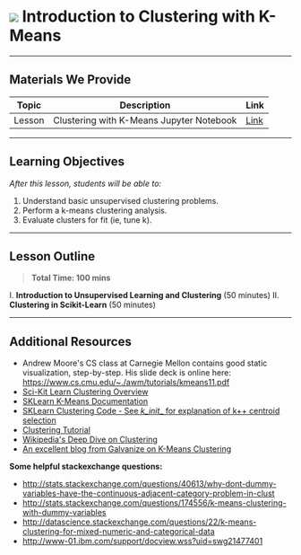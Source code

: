 # ![](https://ga-dash.s3.amazonaws.com/production/assets/logo-9f88ae6c9c3871690e33280fcf557f33.png) Introduction to Clustering with K-Means

---

## Materials We Provide


| Topic | Description | Link |
| --- | --- | --- |
| Lesson | Clustering with K-Means Jupyter Notebook | [Link](./kmeans-starter.ipynb)|

---

## Learning Objectives

*After this lesson, students will be able to:*

1. Understand basic unsupervised clustering problems.
1. Perform a k-means clustering analysis.
1. Evaluate clusters for fit (ie, tune k).

---

## Lesson Outline

> **Total Time: 100 mins**

I. **Introduction to Unsupervised Learning and Clustering** (50 minutes)
II. **Clustering in Scikit-Learn** (50 minutes)

---

## Additional Resources

- Andrew Moore's CS class at Carnegie Mellon contains good static visualization, step-by-step. His slide deck is online here: https://www.cs.cmu.edu/~./awm/tutorials/kmeans11.pdf
- [Sci-Kit Learn Clustering Overview](http://scikit-learn.org/stable/modules/clustering.html#k-means)
- [SKLearn K-Means Documentation](http://scikit-learn.org/stable/modules/generated/sklearn.cluster.KMeans.html#sklearn.cluster.KMeans)
- [SKLearn Clustering Code - See _k_init__ for explanation of k++ centroid selection](https://github.com/scikit-learn/scikit-learn/blob/51a765a/sklearn/cluster/k_means_.py#L769)
- [Clustering Tutorial](https://matteucci.faculty.polimi.it/Clustering/tutorial_html/index.html)
- [Wikipedia's Deep Dive on Clustering](https://en.wikipedia.org/wiki/K-means_clustering)
- [An excellent blog from Galvanize on K-Means Clustering](http://blog.galvanize.com/introduction-k-means-cluster-analysis/)

**Some helpful stackexchange questions:**
- http://stats.stackexchange.com/questions/40613/why-dont-dummy-variables-have-the-continuous-adjacent-category-problem-in-clust
- http://stats.stackexchange.com/questions/174556/k-means-clustering-with-dummy-variables
- http://datascience.stackexchange.com/questions/22/k-means-clustering-for-mixed-numeric-and-categorical-data
- http://www-01.ibm.com/support/docview.wss?uid=swg21477401